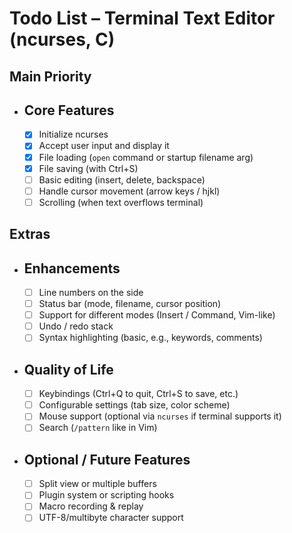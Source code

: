 # Todo List – Terminal Text Editor (ncurses, C)

## Main Priority
- ## Core Features
  - [x] Initialize ncurses
  - [x] Accept user input and display it
  - [x] File loading (`open` command or startup filename arg)
  - [x] File saving (with Ctrl+S)
  - [ ] Basic editing (insert, delete, backspace)
  - [ ] Handle cursor movement (arrow keys / hjkl)
  - [ ] Scrolling (when text overflows terminal)

## Extras
- ## Enhancements
  - [ ] Line numbers on the side
  - [ ] Status bar (mode, filename, cursor position)
  - [ ] Support for different modes (Insert / Command, Vim-like)
  - [ ] Undo / redo stack
  - [ ] Syntax highlighting (basic, e.g., keywords, comments)

- ## Quality of Life
  - [ ] Keybindings (Ctrl+Q to quit, Ctrl+S to save, etc.)
  - [ ] Configurable settings (tab size, color scheme)
  - [ ] Mouse support (optional via `ncurses` if terminal supports it)
  - [ ] Search (`/pattern` like in Vim)

- ## Optional / Future Features
  - [ ] Split view or multiple buffers
  - [ ] Plugin system or scripting hooks
  - [ ] Macro recording & replay
  - [ ] UTF-8/multibyte character support
